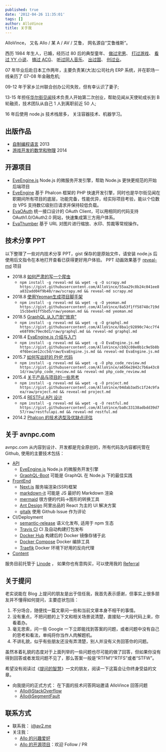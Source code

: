 ```yaml
---
published: true
date: '2012-04-26 11:35:01'
tags: []
author: AlloVince
title: 关于我
---
```


AlloVince， 又名 Allo / 某 A / AV / 艾鲁， 网名源自“艾鲁维斯”。

西历 1984 年生人，已婚，经历过 80 后的典型童年、
[做过宅男](https://avnpc.com/pages/OX)、
[打过游戏](https://avnpc.com/pages/Farland_Series)、
[看过 YY 小说](https://avnpc.com/pages/memorialize_of_chinese_net_novels)、
[搞过 ACG](https://avnpc.com/pages/Memories_Off_2nd_ost_review)、
[听过同人音乐](https://avnpc.com/pages/shikata_akiko)、
[出过国](https://avnpc.com/pages/akihabara)、
[创过业](https://avnpc.com/pages/projects)。

07 年毕业后赴日本工作两年，主要负责某(大法)公司社内 ERP 系统，并在职场一线亲历了 07-08 年金融危机;

09-12 年于家乡兰州联合创办公司失败，但有幸认识了妻子;

13-15 年担任[华尔街见闻](https://wallstreetcn.com/)技术负责人开始第二次创业，帮助见闻从天使轮成长到 B 轮融资，技术团队从自己 1 人到离职前近 50 人;

16 年后使用 node.js 技术栈居多， 关注容器技术、机器学习。

## 出版作品

- [自制编程语言](http://book.douban.com/subject/25735333/) 2013
- [游戏开发的数学和物理](http://book.douban.com/subject/26274169/) 2014

## 开源项目

- [EveEngine.js](https://github.com/EvaEngine/EvaEngine.js) Node.js 的微服务开发引擎，帮助 Node.js 更快更规范的开始后端项目
- [EveEngine](http://avnpc.com/pages/eva-engine) 基于 Phalcon 框架的 PHP 快速开发引擎，同时也是华尔街见闻在职期间所有项目的底层，功能完备，性能优异，经实际项目考验，能以个位数台 VPS 支持数亿级别日请求并保持较低负载。
- [EvaOAuth](http://avnpc.com/pages/evaoauth) 统一接口设计的 OAuth Client，可以用相同的代码支持 OAuth1.0/OAuth2.0 网站，快速集成第三方用户体系。
- [EvaThumber](http://avnpc.com/pages/evathumber) 基于 URL 对图片进行缩放、水印、剪裁等常规操作。

## 技术分享 PPT

以下整理了一些对内技术分享 PPT，gist 保存的是原始文件，请安装 node.js 后使用后文指令在本地打开查看已获得更好用户体验。 PPT 动画效果基于 [reveal-md](https://github.com/webpro/reveal-md) 项目

- 2018.8 [如何严肃的写一个爬虫](https://gist.github.com/AlloVince/55aa29c8b24c041ee8a832add04f9b40)
  - `npm install -g reveal-md && wget -q -O scrapy.md https://gist.githubusercontent.com/AlloVince/55aa29c8b24c041ee8a832add04f9b40/raw/scrapy.md && reveal-md scrapy.md`
- 2018.8 [使用Yeoman生成项目脚手架](https://gist.github.com/AlloVince/8a53f1ff58748c719d15cbbe91ff5bd5)
  - `npm install -g reveal-md && wget -q -O yeoman.md https://gist.githubusercontent.com/AlloVince/8a53f1ff58748c719d15cbbe91ff5bd5/raw/yeoman.md && reveal-md yeoman.md`
- 2018.5 [GraphQL 从入门到“放弃”](https://gist.github.com/AlloVince/8ba1c92890c74cc7f4e68f09c79ec0d1)
  - `npm install -g reveal-md && wget -q -O graphql.md https://gist.githubusercontent.com/AlloVince/8ba1c92890c74cc7f4e68f09c79ec0d1/raw/graphql.md && reveal-md graphql.md`
- 2018.4 [EvaEngine.js 介绍与入门](https://gist.github.com/AlloVince/cb92c08e0b1c9e5b8b4f6becae12cc5d)
  - `npm install -g reveal-md && wget -q -O EvaEngine.js.md https://gist.githubusercontent.com/AlloVince/cb92c08e0b1c9e5b8b4f6becae12cc5d/raw/EvaEngine.js.md && reveal-md EvaEngine.js.md`
- 2015.7 [如何写出好的 PHP 代码](https://gist.github.com/AlloVince/a656e2842c7b6a43c81d)
  - `npm install -g reveal-md && wget -q -O php_code_review.md https://gist.githubusercontent.com/AlloVince/a656e2842c7b6a43c81d/raw/php_code_review.md && reveal-md php_code_review.md`
- 2015.4 [关于产品与项目的一些思考](https://gist.github.com/AlloVince/04dab3ad5c1f24c9faea)
  - `npm install -g reveal-md && wget -q -O project.md https://gist.githubusercontent.com/AlloVince/04dab3ad5c1f24c9faea/raw/project.md && reveal-md project.md`
- 2015.4 [RESTFul API 设计](https://gist.github.com/AlloVince/ba8c33138adbdd39d757)
  - `npm install -g reveal-md && wget -q -O restful.md https://gist.githubusercontent.com/AlloVince/ba8c33138adbdd39d757/raw/restfulapi.md && reveal-md restful.md`
- 2014.2 [Phalcon 的技术选型及优缺点评估](http://evaengine.github.io/EvaEngine/)


## 关于 avnpc.com

avnpc.com 从内容到设计、开发都是完全原创的，所有代码及内容都托管在 Github, 使用的主要技术包括：

- [API](https://github.com/AlloVince/avnpc.js)
  - [EveEngine.js](https://github.com/EvaEngine/EvaEngine.js) Node.js 的微服务开发引擎
  - [GraphQL-Boot](https://github.com/AlloVince/graphql-boot) 可能是 GraphQL 在 Node.js 下的最佳实践
- [FrontEnd](https://github.com/AlloVince/avnpc.front)
  - [Next.js](https://github.com/zeit/next.js) 服务端渲染(SSR)框架
  - [markdown-it](https://github.com/markdown-it/markdown-it) 可能是 JS 最好的 Markdown 渲染
  - [mermaid](https://mermaidjs.github.io/) 很方便的代码->图形的转换工具
  - [Ant Design](https://ant.design/) 阿里出品的 React 为主的 UI 解决方案
  - [gitalk](https://github.com/gitalk/gitalk) 使用 Github Issue 作为评论
- CI/Deployment
  - [semantic-release](https://github.com/semantic-release/semantic-release) 语义化发布, 适用于 npm 生态
  - [Travis CI](https://travis-ci.org/) CI 及自动构建打包发布
  - [Docker Hub](https://hub.docker.com/) 构建后的 Docker 镜像存储于此
  - [Docker Compose](https://docs.docker.com/compose/) Docker 编排工具
  - [Traefik](https://github.com/containous/traefik/) Docker 环境下好用的反向代理
- [Content](https://github.com/AlloVince/avnpc.content)

服务目前托管于 [Linode](https://www.linode.com/) ， 如果你也有意购买，可以使用我的 [Referral](https://www.linode.com/?r=a33af5735a21b63c784f7cd2cf87dba00fd319a2)

## 关于提问

老实说能在 Blog 上提问的朋友是出于信任我，我首先表示感谢，但事实上很多朋友并不懂得如何提问，主要症状包括：

1. 不分场合，随便找一篇文章问一些和当前文章本身不相干的事情。
2. 没有重点，不把问题的上下文和相关场景说清楚，直接贴一大段代码上来，你看着办。
3. 毫无思索，问一些 Google 一下立即能找到答案的问题，或者问题中没有自己的思考和看法，单纯将你当作人肉解题机。
4. 不讲礼貌，似乎有些朋友还没有弄清楚，别人并没有义务回答你的问题。

虽然本着礼貌的态度对于上面列举的一些问题也尽可能的做了回答，但如果你没有得到回答或者发现问题不见了，那么答案一般是“RTFM”/“RTFS”或者“STFW”。

希望没有阅读过《[提问的智慧](https://github.com/ryanhanwu/How-To-Ask-Questions-The-Smart-Way/blob/master/README-zh_CN.md)》一文的朋友，阅读一下这篇会让你终身受益的文章。

- 向我提问的正式方式： 在下面的技术问答网站邀请 AlloVince 回答问题
    - [Allo@StackOverflow](http://stackoverflow.com/users/1445934/allovince)
    - [Allo@SegmentFault](http://segmentfault.com/u/allovince)

## 联系方式

- 联系我： i@av2.me
- 关注我：
  - [Allo 的兴趣爱好][]
  - [Allo 的开源项目][]：欢迎 Follow / PR


[Allo 的兴趣爱好]: http://zh.wikipedia.org/wiki/User:AlloVince
[Allo 的开源项目]: https://github.com/AlloVince
